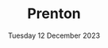 ---
title: Prenton
support: Paul Lavelle Foundation
image: 2023-Prenton.png
date: Tuesday 12 December 2023
time: 6pm to 8pm
text: A fab route south of Waterpark Road with a special stop at Glenavon Park. See you there!
fb: https://fb.me/e/2rbBIf1f7
---